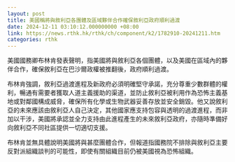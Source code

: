 ```yaml
---
layout: post
title: 美國稱將與敘利亞各團體及區域夥伴合作確保敘利亞政府順利過渡
date: 2024-12-11 03:10:12.000000000 +08:00
link: https://news.rthk.hk/rthk/ch/component/k2/1782910-20241211.htm
categories: rthk
---
```


美國國務卿布林肯發表聲明，指美國將與敘利亞各個團體，以及美國在區域內的夥伴合作，確保敘利亞在巴沙爾政權被推翻後，政府順利過渡。

布林肯強調，敘利亞過渡進程及新政府必須明確堅守承諾，充分尊重少數群體的權利，暢通有需要者獲取人道主義援助的渠道，並防止敘利亞被利用作為恐怖主義基地或對鄰國構成威脅，確保所有化學或生物武器妥善存放並安全銷毀。他又說敘利亞的未來應該由敘利亞人自己決定，其他國家應支持包容與透明的過渡進程，而非加以干涉，美國將承認並全力支持由此進程產生的未來敘利亞政府，亦隨時準備好向敘利亞不同社區提供一切適切支援。

布林肯並無具體說明美國將與甚麼團體合作，但報道指國務院不排除與敘利亞主要反對派組織談判的可能性，即使有關組織目前仍被美國視為恐怖組織。

